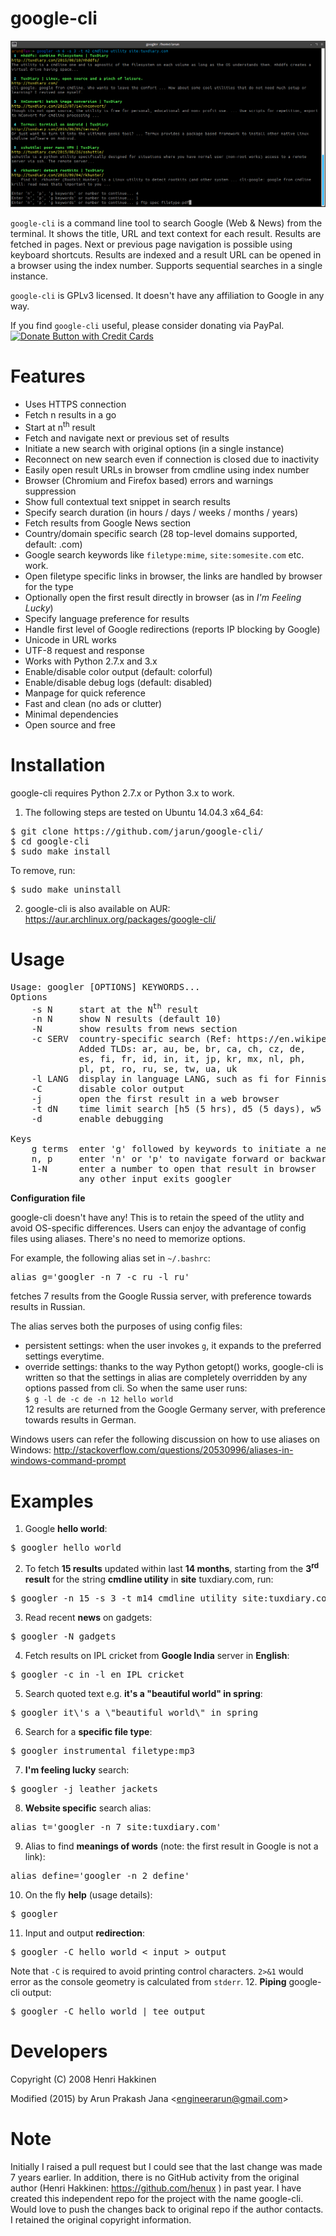 # google-cli

![Screenshot](google-cli.png)

`google-cli` is a command line tool to search Google (Web & News) from the terminal. It shows the title, URL and text context for each result. Results are fetched in pages. Next or previous page navigation is possible using keyboard shortcuts. Results are indexed and a result URL can be opened in a browser using the index number. Supports sequential searches in a single instance.
  
`google-cli` is GPLv3 licensed. It doesn't have any affiliation to Google in any way.

If you find `google-cli` useful, please consider donating via PayPal.  
<a href="https://www.paypal.com/cgi-bin/webscr?cmd=_s-xclick&amp;hosted_button_id=RMLTQ76JSXJ4Q"><img src="https://www.paypal.com/en_US/i/btn/btn_donateCC_LG.gif" alt="Donate Button with Credit Cards" /></a>

# Features

- Uses HTTPS connection
- Fetch n results in a go
- Start at n<sup>th</sup> result
- Fetch and navigate next or previous set of results
- Initiate a new search with original options (in a single instance)
- Reconnect on new search even if connection is closed due to inactivity
- Easily open result URLs in browser from cmdline using index number
- Browser (Chromium and Firefox based) errors and warnings suppression
- Show full contextual text snippet in search results
- Specify search duration (in hours / days / weeks / months / years)
- Fetch results from Google News section
- Country/domain specific search (28 top-level domains supported, default: .com)
- Google search keywords like `filetype:mime`, `site:somesite.com` etc. work.
- Open filetype specific links in browser, the links are handled by browser for the type
- Optionally open the first result directly in browser (as in <i>I'm Feeling Lucky</i>)
- Specify language preference for results
- Handle first level of Google redirections (reports IP blocking by Google)
- Unicode in URL works
- UTF-8 request and response
- Works with Python 2.7.x and 3.x
- Enable/disable color output (default: colorful)
- Enable/disable debug logs (default: disabled)
- Manpage for quick reference
- Fast and clean (no ads or clutter)
- Minimal dependencies
- Open source and free

# Installation

google-cli requires Python 2.7.x or Python 3.x to work.

1. The following steps are tested on Ubuntu 14.04.3 x64_64:  
<pre>$ git clone https://github.com/jarun/google-cli/  
$ cd google-cli  
$ sudo make install</pre>  
To remove, run:  
<pre>$ sudo make uninstall</pre>

2. google-cli is also available on AUR:  
https://aur.archlinux.org/packages/google-cli/

# Usage

<pre>Usage: googler [OPTIONS] KEYWORDS...
Options
    -s N     start at the N<sup>th</sup> result
    -n N     show N results (default 10)
    -N       show results from news section
    -c SERV  country-specific search (Ref: https://en.wikipedia.org/wiki/List_of_Google_domains)
             Added TLDs: ar, au, be, br, ca, ch, cz, de,
             es, fi, fr, id, in, it, jp, kr, mx, nl, ph,
             pl, pt, ro, ru, se, tw, ua, uk
    -l LANG  display in language LANG, such as fi for Finnish
    -C       disable color output
    -j       open the first result in a web browser
    -t dN    time limit search [h5 (5 hrs), d5 (5 days), w5 (5 weeks), m5 (5 months), y5 (5 years)]
    -d       enable debugging

Keys
    g terms  enter 'g' followed by keywords to initiate a new search (with original options)
    n, p     enter 'n' or 'p' to navigate forward or backward
    1-N      enter a number to open that result in browser
             any other input exits googler</pre>

<b>Configuration file</b>  
  
google-cli doesn't have any! This is to retain the speed of the utlity and avoid OS-specific differences. Users can enjoy the advantage of config files using aliases. There's no need to memorize options.  
  
For example, the following alias set in `~/.bashrc`:
<pre>alias g='googler -n 7 -c ru -l ru'</pre>
fetches 7 results from the Google Russia server, with preference towards results in Russian.  
  
The alias serves both the purposes of using config files:
- persistent settings: when the user invokes `g`, it expands to the preferred settings everytime.
- override settings: thanks to the way Python getopt() works, google-cli is written so that the settings in alias are completely overridden by any options passed from cli. So when the same user runs:  
<code>$ g -l de -c de -n 12 hello world</code>  
12 results are returned from the Google Germany server, with preference towards results in German.
  
Windows users can refer the following discussion on how to use aliases on Windows:
http://stackoverflow.com/questions/20530996/aliases-in-windows-command-prompt

# Examples

1. Google <b>hello world</b>:
<pre>$ googler hello world</pre>
2. To fetch <b>15 results</b> updated within last <b>14 months</b>, starting from the <b>3<sup>rd</sup> result</b> for the string <b>cmdline utility</b> in <b>site</b> tuxdiary.com, run:
<pre>$ googler -n 15 -s 3 -t m14 cmdline utility site:tuxdiary.com</pre>
3. Read recent <b>news</b> on gadgets:
<pre>$ googler -N gadgets</pre>
4. Fetch results on IPL cricket from <b>Google India</b> server in <b>English</b>:
<pre>$ googler -c in -l en IPL cricket</pre> 
5. Search quoted text e.g. <b>it's a "beautiful world" in spring</b>:
<pre>$ googler it\'s a \"beautiful world\" in spring</pre>
6. Search for a <b>specific file type</b>:
<pre>$ googler instrumental filetype:mp3</pre>
7. <b>I'm feeling lucky</b> search:
<pre>$ googler -j leather jackets</pre>
8. <b>Website specific</b> search alias:
<pre>alias t='googler -n 7 site:tuxdiary.com'</pre>
9. Alias to find <b>meanings of words</b> (note: the first result in Google is not a link):
<pre>alias define='googler -n 2 define'</pre>
10. On the fly <b>help</b> (usage details):
<pre>$ googler</pre>
11. Input and output <b>redirection</b>:
<pre>$ googler -C hello world < input > output</pre>
Note that `-C` is required to avoid printing control characters. `2>&1` would error as the console geometry is calculated from `stderr`.
12. <b>Piping</b> google-cli output:
<pre>$ googler -C hello world | tee output</pre>

# Developers

Copyright (C) 2008 Henri Hakkinen

Modified (2015) by Arun Prakash Jana &lt;engineerarun@gmail.com&gt;

# Note

Initially I raised a pull request but I could see that the last change was made 7 years earlier. In addition, there is no GitHub activity from the original author (Henri Hakkinen: https://github.com/henux ) in past year. I have created this independent repo for the project with the name google-cli. Would love to push the changes back to original repo if the author contacts. I retained the original copyright information.

